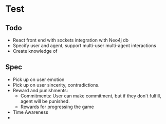 # Test

## Todo
- React front end with sockets integration with Neo4j db
- Specify user and agent, support multi-user multi-agent interactions
- Create knowledge of 

## Spec
- Pick up on user emotion
- Pick up on user sincerity, contradictions. 
- Reward and punishments:
  - Commitments: User can make commitment, but if they don't fulfill, agent will be punished. 
  - Rewards for progressing the game
- Time Awareness
- 